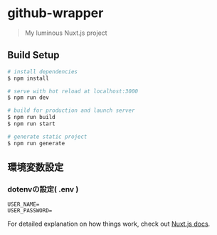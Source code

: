# github-wrapper

> My luminous Nuxt.js project

## Build Setup

```bash
# install dependencies
$ npm install

# serve with hot reload at localhost:3000
$ npm run dev

# build for production and launch server
$ npm run build
$ npm run start

# generate static project
$ npm run generate
```

## 環境変数設定

### dotenvの設定( .env )

```
USER_NAME=
USER_PASSWORD=
```

For detailed explanation on how things work, check out [Nuxt.js docs](https://nuxtjs.org).
